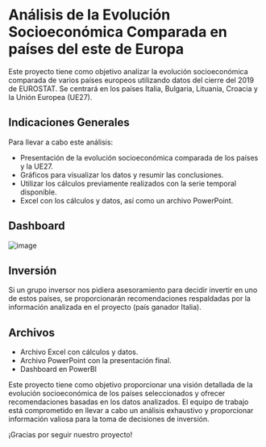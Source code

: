 # Análisis de la Evolución Socioeconómica Comparada en  países del este de Europa

Este proyecto tiene como objetivo analizar la evolución socioeconómica comparada de varios países europeos utilizando datos del cierre del 2019 de EUROSTAT. Se centrará en los países Italia, Bulgaria, Lituania, Croacia y la Unión Europea (UE27).

## Indicaciones Generales

Para llevar a cabo este análisis:

- Presentación de la evolución socioeconómica comparada de los países y la UE27.
- Gráficos para visualizar los datos y resumir las conclusiones.
- Utilizar los cálculos previamente realizados con la serie temporal disponible.
- Excel con los cálculos y datos, así como un archivo PowerPoint.

## Dashboard
![image](https://github.com/IsaacLaaouaj/Analisis_Socioeconomico_Este_UE/assets/117636062/f96406e1-f97a-4a4a-8cf8-a0de85604df3)

## Inversión

Si un grupo inversor nos pidiera asesoramiento para decidir invertir en uno de estos países, se proporcionarán recomendaciones respaldadas por la información analizada en el proyecto (país ganador Italia).

## Archivos

- Archivo Excel con cálculos y datos.
- Archivo PowerPoint con la presentación final.
- Dashboard en PowerBI

Este proyecto tiene como objetivo proporcionar una visión detallada de la evolución socioeconómica de los países seleccionados y ofrecer recomendaciones basadas en los datos analizados. El equipo de trabajo está comprometido en llevar a cabo un análisis exhaustivo y proporcionar información valiosa para la toma de decisiones de inversión.

¡Gracias por seguir nuestro proyecto!
